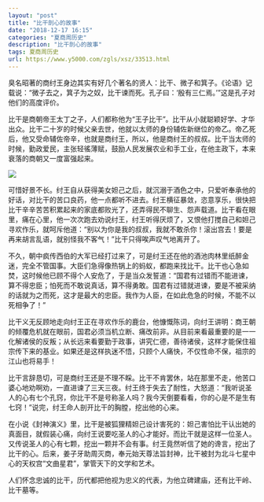 ```yaml
---
layout: "post"
title: "比干剖心的故事"
date: "2018-12-17 16:15"
categories: "夏商周历史"
description: "比干剖心的故事"
tags: 夏商周历史
url: https://www.y5000.com/zgls/xsz/33513.html
---
```






臭名昭著的商纣王身边其实有好几个著名的贤人：比干、微子和箕子。《论语》记载说：“微子去之，箕子为之奴，比干谏而死。孔子曰：‘殷有三仁焉。’”这是孔子对他们的高度评价。

比干是商朝帝王太丁之子，人们都称他为“王子比干”。比干从小就聪颖好学、才华出众。比干二十岁的时候父亲去世，他就以太师的身份辅佐新继位的帝乙。帝乙死后，他又受命辅佐帝辛，也就是商纣王，所以，他是商纣王的叔叔。比干当太师的时候，勤政爱民，主张轻徭薄赋，鼓励人民发展农业和手工业，在他主政下，本来衰落的商朝又一度富强起来。

![](https://img.y5000.com/uploads/allimg/180921/8-1P921155H2291.jpg)

可惜好景不长。纣王自从获得美女妲己之后，就沉溺于酒色之中，只爱听奉承他的好话，对比干的苦口良药，他一点都听不进去。纣王横征暴敛，恣意享乐，很快把比干辛辛苦苦积累起来的家底都败光了，还弄得民不聊生、怨声载道。比干看在眼里，痛在心里，他一次次跑去劝说纣王，纣王听得厌烦了，又恨他打搅自己和妲己寻欢作乐，就呵斥他道：“别以为你是我的叔叔，我就不敢杀你！滚出宫去！要是再来胡言乱语，就别怪我不客气！”比干只得唉声叹气地离开了。

不久，朝中疯传西伯的大军已经打过来了，可是纣王还在他的酒池肉林里纸醉金迷，完全不管国事。大臣们急得像热锅上的蚂蚁，都跑来找比干。比干也心急如焚，这时候他已顾不得个人安危了，于是当众发誓道：“国君有过错而不能进谏，算不得忠臣；怕死而不敢说真话，算不得勇敢。国君有过错就进谏，要是不被采纳的话就为之而死，这才是最大的忠臣。我作为人臣，在如此危急的时候，不能不以死相争了！”

比干义无反顾地走向纣王正在寻欢作乐的鹿台，他慷慨陈词，向纣王讲明：商王朝的倾覆危机就在眼前，国君必须当机立断、痛改前非。从目前来看最重要的是一一化解诸侯的反叛；从长远来看要勤于政事，讲究仁德，善待诸侯，这样才能保住祖宗传下来的基业。如果还是这样执迷不悟，只顾个人痛快，不仅性命不保，祖宗的江山也将易手！

比干言辞恳切，可是商纣王还是不理不睬。比干不肯罢休，站在那里不走，他苦口婆心地劝啊劝，一直进谏了三天三夜。纣王终于失去了耐性，大怒道：“我听说圣人的心有七个孔窍，你比干不是号称圣人吗？我今天倒要看看，你的心是不是生有七窍！”说完，纣王命人剖开比干的胸膛，挖出他的心来。

在小说《封神演义》里，比干是被狐狸精妲己设计害死的：妲己害怕比干认出她的真面目，就假装心痛，向纣王说要吃圣人的心才能好。而比干就是这样一位圣人。又传说圣人的心有七颗，挖出一颗并不会有事。纣王竟然听信了她的谗言，挖出了比干的心。后来，姜子牙助周灭商，奉元始天尊法旨封神，比干被封为北斗七星中心的天权宫“文曲星君”，掌管天下的文学和艺术。

人们怀念忠诚的比干，历代都把他视为忠义的代表，为他立碑建庙，还有比干岭、比干墓等。
